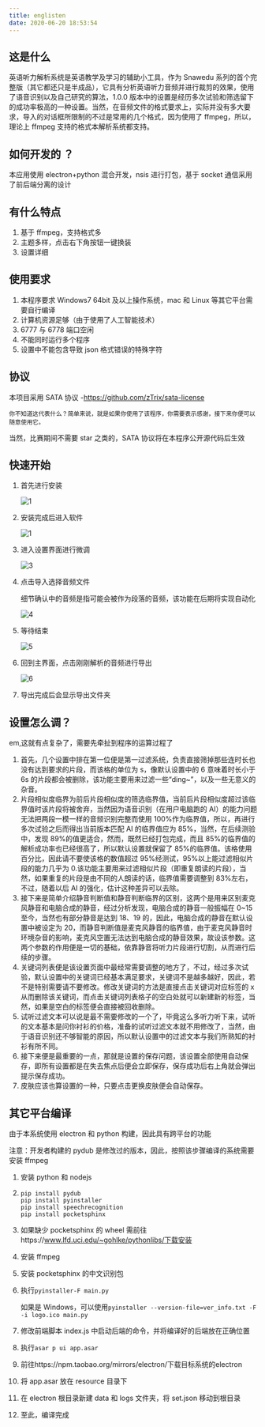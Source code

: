 ```yaml
---
title: englisten
date: 2020-06-20 18:53:54
---
```



## 这是什么

英语听力解析系统是英语教学及学习的辅助小工具，作为 Snawedu 系列的首个完整版（其它都还只是半成品），它具有分析英语听力音频并进行裁剪的效果，使用了语音识别以及自己研究的算法，1.0.0 版本中的设置是经历多次试验和筛选留下的成功率极高的一种设置。当然，在音频文件的格式要求上，实际并没有多大要求，导入的对话框所限制的不过是常用的几个格式，因为使用了 ffmpeg，所以，理论上 ffmpeg 支持的格式本解析系统都支持。

## 如何开发的 ？

本应用使用 electron+python 混合开发，nsis 进行打包，基于 socket 通信采用了前后端分离的设计

## 有什么特点

1. 基于 ffmpeg，支持格式多
2. 主题多样，点击右下角按钮一键换装
3. 设置详细

## 使用要求

1. 本程序要求 Windows7 64bit 及以上操作系统，mac 和 Linux 等其它平台需要自行编译
2. 计算机资源足够（由于使用了人工智能技术）
3. 6777 与 6778 端口空闲
4. 不能同时运行多个程序
5. 设置中不能包含导致 json 格式错误的特殊字符

## 协议

本项目采用 SATA 协议 -https://github.com/zTrix/sata-license

```
你不知道这代表什么？简单来说，就是如果你使用了该程序，你需要表示感谢，接下来你便可以随意使用它。
```

当然，比赛期间不需要 star 之类的，SATA 协议将在本程序公开源代码后生效

## 快速开始

1. 首先进行安装

   ![1](https://copur.xyz/images/englisten-01.png)

2. 安装完成后进入软件

   ![1](https://copur.xyz/images/englisten-02.png)

3. 进入设置界面进行微调

   ![3](https://copur.xyz/images/englisten-03.png)

4. 点击导入选择音频文件

   细节确认中的音频是指可能会被作为段落的音频，该功能在后期将实现自动化

   ![4](https://copur.xyz/images/englisten-04.png)

5. 等待结束

   ![5](https://copur.xyz/images/englisten-05.png)

6. 回到主界面，点击刚刚解析的音频进行导出

   ![6](https://copur.xyz/images/englisten-06.png)

7. 导出完成后会显示导出文件夹

## 设置怎么调？

em,这就有点复杂了，需要先牵扯到程序的运算过程了

1. 首先，几个设置中排在第一位便是第一过滤系统，负责直接筛掉那些连时长也没有达到要求的片段，而该格的单位为 s，像默认设置中的 6 意味着时长小于 6s 的片段都会被删除，该功能主要用来过滤一些“ding~”，以及一些无意义的杂音。
2. 片段相似度临界为前后片段相似度的筛选临界值，当前后片段相似度超过该临界值时该片段将被舍弃，当然因为语音识别（在用户电脑跑的 AI）的能力问题无法把两段一模一样的音频识别完整而使用 100%作为临界值，所以，再进行多次试验之后而得出当前版本匹配 AI 的临界值应为 85%，当然，在后续测验中，发现 89%的值更适合，然而，既然已经打包完成，而且 85%的临界值的解析成功率也已经很高了，所以默认设置就保留了 85%的临界值。该格使用百分比，因此请不要使该格的数值超过 95%经测试，95%以上能过滤相似片段的能力几乎为 0.该功能主要用来过滤相似片段（即重复朗读的片段），当然，如果重复的片段是由不同的人朗读的话，临界值需要调整到 83%左右，不过，随着以后 AI 的强化，估计这种差异可以去除。
3. 接下来是简单介绍静音判断值和静音判断临界的区别，这两个是用来区别麦克风静音和电脑合成的静音，经过分析发现，电脑合成的静音一般振幅在 0~15 至今，当然也有部分静音是达到 18、19 的，因此，电脑合成的静音在默认设置中被设定为 20，而静音判断值是麦克风静音的临界值，由于麦克风静音时环境杂音的影响，麦克风空置无法达到电脑合成的静音效果，故设该参数。这两个参数的作用便是一切的基础，依靠静音将听力片段进行切割，从而进行后续的步骤。
4. 关键词列表便是该设置页面中最经常需要调整的地方了，不过，经过多次试验，默认设置中的关键词已经基本满足要求，关键词不是越多越好，因此，若不是特别需要请不要修改。修改关键词的方法是直接点击关键词对应标签的 x 从而删除该关键词，而点击关键词列表格子的空白处就可以新建新的标签，当然，如果是空白的标签便会直接被回收删除。
5. 试听过滤文本可以说是最不需要修改的一个了，毕竟这么多听力听下来，试听的文本基本是问你衬衫的价格，准备的试听过滤文本就不用修改了，当然，由于语音识别还不够智能的原因，所以默认设置中的过滤文本与我们所熟知的衬衫有所不同。
6. 接下来便是最重要的一点，那就是设置的保存问题，该设置全部使用自动保存，即所有设置都是在失去焦点后便会立即保存，保存成功后右上角就会弹出提示保存成功。
7. 皮肤应该也算设置的一种，只要点击更换皮肤便会自动保存。

## 其它平台编译

由于本系统使用 electron 和 python 构建，因此具有跨平台的功能

注意：开发者构建的 pydub 是修改过的版本，因此，按照该步骤编译的系统需要安装 ffmpeg

1. 安装 python 和 nodejs

2. ```
   pip install pydub
   pip install pyinstaller
   pip install speechrecognition
   pip install pocketsphinx
   ```

3. 如果缺少 pocketsphinx 的 wheel 需前往https://www.lfd.uci.edu/~gohlke/pythonlibs/下载安装

4. 安装 ffmpeg

5. 安装 pocketsphinx 的中文识别包

6. 执行`pyinstaller-F main.py`

   如果是 Windows，可以使用`pyinstaller --version-file=ver_info.txt -F -i logo.ico main.py`

7. 修改前端脚本 index.js 中启动后端的命令，并将编译好的后端放在正确位置

8. 执行`asar p ui app.asar`

9. 前往https://npm.taobao.org/mirrors/electron/下载目标系统的electron

10. 将 app.asar 放在 resource 目录下

11. 在 electron 根目录新建 data 和 logs 文件夹，将 set.json 移动到根目录

12. 至此，编译完成